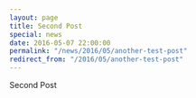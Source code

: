 ```yaml
---
layout: page
title: Second Post
special: news
date: 2016-05-07 22:00:00
permalink: "/news/2016/05/another-test-post"
redirect_from: "/2016/05/another-test-post"
---
```


Second Post